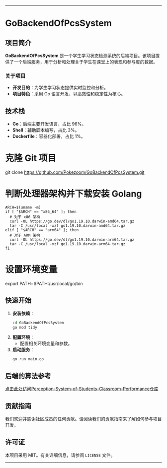 
---

# GoBackendOfPcsSystem

## 项目简介
**GoBackendOfPcsSystem** 是一个学生学习状态检测系统的后端项目。该项目提供了一个后端服务，用于分析和处理关于学生在课堂上的表现和参与度的数据。

### 关于项目
- **开发目的**：为学生学习状态提供实时监控和分析。
- **项目特色**：采用 Go 语言开发，以高效性和稳定性为核心。

## 技术栈
- **Go**：后端主要开发语言，占比 96%。
- **Shell**：辅助脚本编写，占比 3%。
- **Dockerfile**：容器化部署，占比 1%。


# 克隆 Git 项目
git clone https://github.com/Pokezoom/GoBackendOfPcsSystem.git

# 判断处理器架构并下载安装 Golang
```shell
ARCH=$(uname -m)
if [ "$ARCH" == "x86_64" ]; then
  # 对于 x86 架构
  curl -OL https://go.dev/dl/go1.19.10.darwin-amd64.tar.gz
  tar -C /usr/local -xzf go1.19.10.darwin-amd64.tar.gz
elif [ "$ARCH" == "arm64" ]; then
  # 对于 ARM 架构
  curl -OL https://go.dev/dl/go1.19.10.darwin-arm64.tar.gz
  tar -C /usr/local -xzf go1.19.10.darwin-arm64.tar.gz
fi
```
# 设置环境变量
export PATH=$PATH:/usr/local/go/bin


## 快速开始
1. **安装依赖**：
   ```bash
   cd GoBackendOfPcsSystem
   go mod tidy
   ```
2. **配置环境**：
   - 配置相关环境变量和参数。
3. **启动服务**：
   ```bash
   go run main.go
   ```

## 后端的算法参考
[点击此处访问Perception-System-of-Students-Classroom-Performance仓库](https://github.com/Pokezoom/Perception-System-of-Students-Classroom-Performance)


## 贡献指南
我们欢迎并感谢社区成员的任何贡献。请阅读我们的贡献指南来了解如何参与项目开发。

## 许可证
本项目采用 MIT。有关详细信息，请参阅 `LICENSE` 文件。

---
